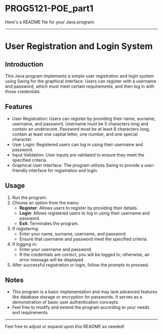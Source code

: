 # PROG5121-POE_part1
Here's a README file for your Java program:

---

# User Registration and Login System

## Introduction
This Java program implements a simple user registration and login system using Swing for the graphical interface. Users can register with a username and password, which must meet certain requirements, and then log in with those credentials.

## Features
- User Registration: Users can register by providing their name, surname, username, and password. Username must be 5 characters long and contain an underscore. Password must be at least 8 characters long, contain at least one capital letter, one number, and one special character.
- User Login: Registered users can log in using their username and password.
- Input Validation: User inputs are validated to ensure they meet the specified criteria.
- Graphical User Interface: The program utilizes Swing to provide a user-friendly interface for registration and login.

## Usage
1. Run the program.
2. Choose an option from the menu:
    - **Register**: Allows users to register by providing their details.
    - **Login**: Allows registered users to log in using their username and password.
    - **Exit**: Terminates the program.
3. If registering:
    - Enter your name, surname, username, and password.
    - Ensure that username and password meet the specified criteria.
4. If logging in:
    - Enter your username and password.
    - If the credentials are correct, you will be logged in; otherwise, an error message will be displayed.
5. After successful registration or login, follow the prompts to proceed.

## Notes
- This program is a basic implementation and may lack advanced features like database storage or encryption for passwords. It serves as a demonstration of basic user authentication concepts.
- Feel free to modify and extend the program according to your needs and requirements.

---

Feel free to adjust or expand upon this README as needed!
